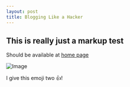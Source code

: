 ```yaml
---
layout: post
title: Blogging Like a Hacker
---
```


## This is really just a markup test

Should be available at [home page](https://hexalang.github.io/blog/Test.html)

![Image](https://camo.githubusercontent.com/d2859c86098704b6fd302cb72b805992ada729b1/68747470733a2f2f686578616c616e672e6769746875622e696f2f66617669636f6e2f66617669636f6e2d39367839362e706e67)

I give this emoji two :+1:!
